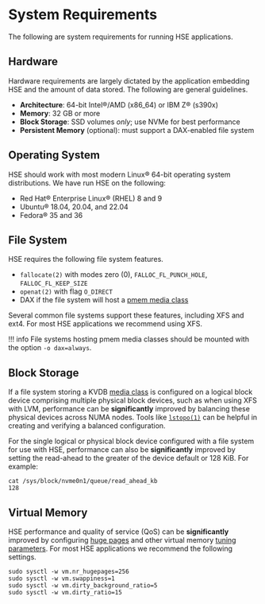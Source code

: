 # System Requirements

The following are system requirements for running HSE applications.


## Hardware

Hardware requirements are largely dictated by the application embedding HSE
and the amount of data stored.  The following are general guidelines.

* **Architecture**: 64-bit Intel&reg;/AMD (x86_64) or IBM Z&reg; (s390x)
* **Memory**: 32 GB or more
* **Block Storage**: SSD volumes *only*; use NVMe for best performance
* **Persistent Memory** (optional): must support a DAX-enabled file system


## Operating System

HSE should work with most modern Linux&reg; 64-bit operating system
distributions.  We have run HSE on the following:

* Red Hat&reg; Enterprise Linux&reg; (RHEL) 8 and 9
* Ubuntu&reg; 18.04, 20.04, and 22.04
* Fedora&reg; 35 and 36


## File System

HSE requires the following file system features.

* `fallocate(2)` with modes zero (0), `FALLOC_FL_PUNCH_HOLE`,
`FALLOC_FL_KEEP_SIZE`
* `openat(2)` with flag `O_DIRECT`
* DAX if the file system will host a [pmem media class](storage.md#media-classes)

Several common file systems support these features, including XFS and ext4.
For most HSE applications we recommend using XFS.

!!! info
    File systems hosting pmem media classes should be mounted with the
    option `-o dax=always`.


## Block Storage

If a file system storing a KVDB [media class](storage.md#media-classes) is configured on a
logical block device comprising multiple physical block devices, such as when using XFS with LVM,
performance can be **significantly** improved by balancing these physical devices across NUMA nodes.
Tools like [`lstopo(1)`](https://linux.die.net/man/1/lstopo) can be helpful in creating and
verifying a balanced configuration.

For the single logical or physical block device configured with a file system for use with HSE,
performance can also be **significantly** improved by setting the read-ahead to the greater
of the device default or 128 KiB.  For example:

```shell
cat /sys/block/nvme0n1/queue/read_ahead_kb
128
```

## Virtual Memory

HSE performance and quality of service (QoS) can be **significantly**
improved by configuring
[huge pages](https://www.kernel.org/doc/Documentation/vm/hugetlbpage.txt)
and other virtual memory
[tuning parameters](https://www.kernel.org/doc/Documentation/sysctl/vm.txt).
For most HSE applications we recommend the following settings.

```shell
sudo sysctl -w vm.nr_hugepages=256
sudo sysctl -w vm.swappiness=1
sudo sysctl -w vm.dirty_background_ratio=5
sudo sysctl -w vm.dirty_ratio=15
```
